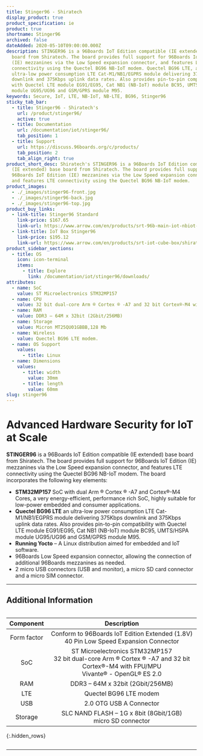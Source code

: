 ```yaml
---
title: Stinger96 - Shiratech
display_product: true
product_specification: ie
product: true
shortname: Stinger96
archived: false
dateAdded: 2020-05-10T09:00:00.000Z
description: STINGER96 is a 96Boards IoT Edition compatible (IE extended) base
  board from Shiratech. The board provides full support for 96Boards IoT Edition
  (IE) mezzanines via the Low Speed expansion connector, and features LTE
  connectivity using the Quectel BG96 NB-IoT modem. Quectel BG96 LTE, an
  ultra-low power consumption LTE Cat-M1/NB1/EGPRS module delivering 375Kbps
  downlink and 375Kbps uplink data rates. Also provides pin-to-pin compatibility
  with Quectel LTE module EG91/EG95, Cat NB1 (NB-IoT) module BC95, UMTS/HSPA
  module UG95/UG96 and GSM/GPRS module M95.
keywords: Secure, IoT, LTE, NB-IoT, NB-LTE, BG96, Stinger96
sticky_tab_bar:
  - title: Stinger96 - Shiratech's
    url: /product/stinger96/
    active: true
  - title: Documentation
    url: /documentation/iot/stinger96/
    tab_position: 1
  - title: Support
    url: https://discuss.96boards.org/c/products/
    tab_position: 2
    tab_align_right: true
product_short_desc: Shiratech's STINGER96 is a 96Boards IoT Edition compatible
  (IE extended) base board from Shiratech. The board provides full support for
  96Boards IoT Edition (IE) mezzanines via the Low Speed expansion connector,
  and features LTE connectivity using the Quectel BG96 NB-IoT modem.
product_images:
  - ./_images/stinger96-front.jpg
  - ./_images/stinger96-back.jpg
  - ./_images/stinger96-top.jpg
product_buy_links:
  - link-title: Stinger96 Standard
    link-price: $167.65
    link-url: https://www.arrow.com/en/products/srt-96b-main-iot-nbiot-stm-mp157/shiratech
  - link-title: IoT Box Stinger96
    link-price: $195.12
    link-url: https://www.arrow.com/en/products/srt-iot-cube-box/shiratech
product_sidebar_sections:
  - title: OS
    icon: icon-terminal
    items:
      - title: Explore
        link: /documentation/iot/stinger96/downloads/
attributes:
  - name: SoC
    value: ST Microelectronics STM32MP157
  - name: CPU
    value: 32 bit dual-core Arm ® Cortex ® -A7 and 32 bit Cortex®-M4 with FPU/MPU
  - name: RAM
    value: DDR3 – 64M x 32bit (2Gbit/256MB)
  - name: Storage
    value: Micron MT25QU01GBBB,128 Mb
  - name: Wireless
    value: Quectel BG96 LTE modem.
  - name: OS Support
    values:
      - title: Linux
  - name: Dimensions
    values:
      - title: width
        value: 30mm
      - title: length
        value: 60mm
slug: stinger96
---
```


# Advanced Hardware Security for IoT at Scale

**STINGER96** is a 96Boards IoT Edition compatible (IE extended) base board from Shiratech. The board provides full support for 96Boards IoT Edition (IE) mezzanines via the Low Speed expansion connector, and features LTE connectivity using the Quectel BG96 NB-IoT modem.
The board incorporates the following key elements:
- **STM32MP157** SoC with dual Arm ® Cortex ® -A7 and Cortex®-M4 Cores, a very energy-efficient, performance rich SoC, highly suitable for low-power embedded and consumer applications.
- **Quectel BG96 LTE** an ultra-low power consumption LTE Cat-M1/NB1/EGPRS module delivering 375Kbps downlink and 375Kbps uplink data rates. Also provides pin-to-pin compatibility with Quectel LTE module EG91/EG95, Cat NB1 (NB-IoT) module BC95, UMTS/HSPA module UG95/UG96 and GSM/GPRS module M95.
- **Running Yocto** – A Linux distribution aimed for embedded and IoT software.
- 96Boards Low Speed expansion connector, allowing the connection of additional 96Boards mezzanines as needed.
- 2 micro USB connectors (USB and monitor), a micro SD card connector and a micro SIM connector.

***

## Additional Information
<div style="overflow-x:scroll;" markdown="1">


| Component | Description |
|:---------:|:-----------:|
| Form factor | Conform to 96Boards IoT Edition Extended (1.8V)<br>40 Pin Low Speed Expansion Connector |
| SoC | ST Microelectronics STM32MP157<br>32 bit dual-core Arm ® Cortex ® -A7 and 32 bit Cortex®-M4 with FPU/MPU<br>Vivante® - OpenGL® ES 2.0 |
| RAM | DDR3 – 64M x 32bit (2Gbit/256MB) |
| LTE | Quectel BG96 LTE modem |
| USB | 2.0 OTG USB A Connector |
| Storage | SLC NAND FLASH – 1G x 8bit (8Gbit/1GB) <br> micro SD connector |

{:.hidden_rows}

</div>

***
